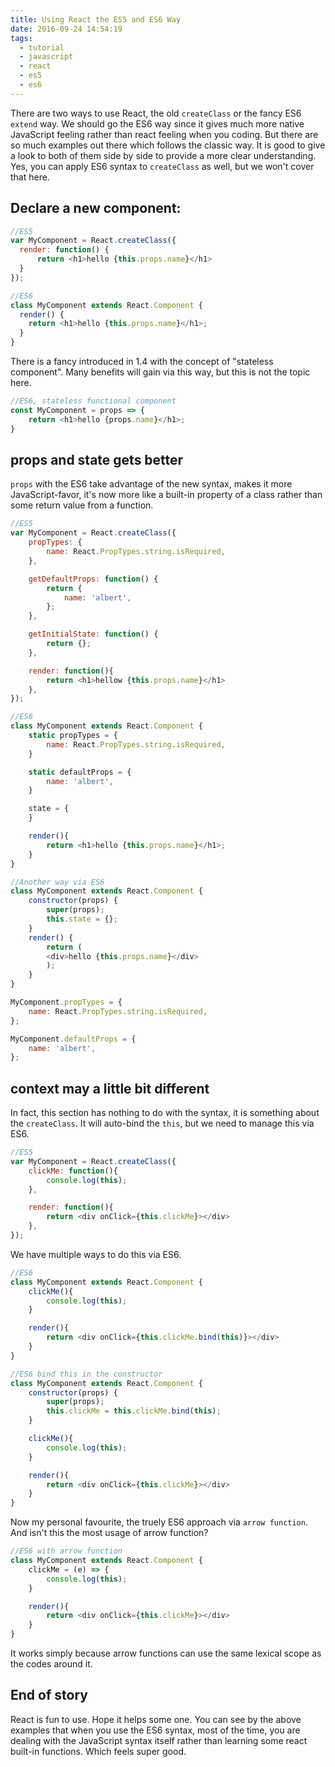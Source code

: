 ```yaml
---
title: Using React the ES5 and ES6 Way
date: 2016-09-24 14:54:19
tags:
  - tutorial
  - javascript
  - react
  - es5
  - es6
---
```


There are two ways to use React, the old `createClass` or the fancy ES6 `extend` way. We should go the ES6 way since it gives much more native JavaScript feeling rather than react feeling when you coding. But there are so much examples out there which follows the classic way. It is good to give a look to both of them side by side to provide a more clear understanding. Yes, you can apply ES6 syntax to `createClass` as well, but we won't cover that here.

<!--more-->

## Declare a new component:
```JavaScript
//ES5
var MyComponent = React.createClass({
  render: function() {
      return <h1>hello {this.props.name}</h1>
  }
});
```

```JavaScript
//ES6
class MyComponent extends React.Component {
  render() {
    return <h1>hello {this.props.name}</h1>;
  }
}
```
There is a fancy introduced in 1.4 with the concept of "stateless component". Many benefits will gain via this way, but this is not the topic here.
```JavaScript
//ES6, stateless functional component
const MyComponent = props => {
    return <h1>hello {props.name}</h1>;
}
```

## props and state gets better
`props` with the ES6 take advantage of the new syntax, makes it more JavaScript-favor, it's now more like a built-in property of a class rather than some return value from a function.
```JavaScript
//ES5
var MyComponent = React.createClass({
    propTypes: {
        name: React.PropTypes.string.isRequired,
    },

    getDefaultProps: function() {
        return {
            name: 'albert',
        };
    },

    getInitialState: function() {
        return {};
    },

    render: function(){
        return <h1>hellow {this.props.name}</h1>
    },
});
```

```JavaScript
//ES6
class MyComponent extends React.Component {
    static propTypes = {
        name: React.PropTypes.string.isRequired,    
    }

    static defaultProps = {
        name: 'albert',
    }

    state = {
    }

    render(){
        return <h1>hello {this.props.name}</h1>;
    }
}
```

```JavaScript
//Another way via ES6
class MyComponent extends React.Component {
    constructor(props) {
        super(props);
        this.state = {};
    }
    render() {
        return (
        <div>hello {this.props.name}</div>
        );
    }
}

MyComponent.propTypes = {
    name: React.PropTypes.string.isRequired,    
};

MyComponent.defaultProps = {
    name: 'albert',    
};
```

## context may a little bit different
In fact, this section has nothing to do with the syntax, it is something about the `createClass`. It will auto-bind the `this`, but we need to manage this via ES6.
```JavaScript
//ES5
var MyComponent = React.createClass({
    clickMe: function(){
        console.log(this);
    },

    render: function(){
        return <div onClick={this.clickMe}></div>
    },
});

```
We have multiple ways to do this via ES6.
```JavaScript
//ES6
class MyComponent extends React.Component {
    clickMe(){
        console.log(this);
    }

    render(){
        return <div onClick={this.clickMe.bind(this)}></div>
    }
}
```

```JavaScript
//ES6 bind this in the constructor
class MyComponent extends React.Component {
    constructor(props) {
        super(props);
        this.clickMe = this.clickMe.bind(this);
    }

    clickMe(){
        console.log(this);
    }

    render(){
        return <div onClick={this.clickMe}></div>
    }
}
```
Now my personal favourite, the truely ES6 approach via `arrow function`.
And isn't this the most usage of arrow function?
```JavaScript
//ES6 with arrow function
class MyComponent extends React.Component {
    clickMe = (e) => {
        console.log(this);
    }

    render(){
        return <div onClick={this.clickMe}></div>
    }
}
```
It works simply because arrow functions can use the same lexical scope as the codes around it.

## End of story
React is fun to use. Hope it helps some one. You can see by the above examples that when you use the ES6 syntax, most of the time, you are dealing with the JavaScript syntax itself rather than learning some react built-in functions. Which feels super good.